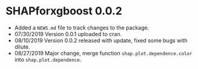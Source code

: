 # SHAPforxgboost 0.0.2

* Added a `NEWS.md` file to track changes to the package.
* 07/30/2019 Version 0.0.1 uploaded to cran.
* 08/10/2019 Version 0.0.2 released with update, fixed some bugs with dilute. 
* 08/27/2019 Major change, merge function `shap.plot.dependence.color` into `shap.plot.dependence`.
